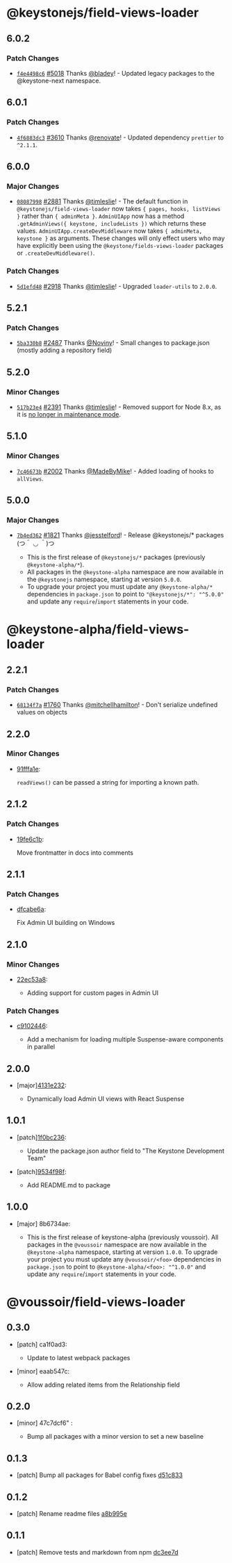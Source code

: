 # @keystonejs/field-views-loader

## 6.0.2

### Patch Changes

- [`f4e4498c6`](https://github.com/keystonejs/keystone/commit/f4e4498c6e4c7301288f23048f4aad3c492985c7) [#5018](https://github.com/keystonejs/keystone/pull/5018) Thanks [@bladey](https://github.com/bladey)! - Updated legacy packages to the @keystone-next namespace.

## 6.0.1

### Patch Changes

- [`4f6883dc3`](https://github.com/keystonejs/keystone/commit/4f6883dc38962805f96256f9fdf42fb77bb3326a) [#3610](https://github.com/keystonejs/keystone/pull/3610) Thanks [@renovate](https://github.com/apps/renovate)! - Updated dependency `prettier` to `^2.1.1`.

## 6.0.0

### Major Changes

- [`08087998`](https://github.com/keystonejs/keystone/commit/08087998af0045aa45b26d721f75639cd279ae1b) [#2881](https://github.com/keystonejs/keystone/pull/2881) Thanks [@timleslie](https://github.com/timleslie)! - The default function in `@keystonejs/field-views-loader` now takes `{ pages, hooks, listViews }` rather than `{ adminMeta }`.
  `AdminUIApp` now has a method `.getAdminViews({ keystone, includeLists })` which returns these values.
  `AdminUIApp.createDevMiddleware` now takes `{ adminMeta, keystone }` as arguments.
  These changes will only effect users who may have explicitly been using the `@keystone/fields-views-loader` packages or `.createDevMiddleware()`.

### Patch Changes

- [`5d1efd48`](https://github.com/keystonejs/keystone/commit/5d1efd48a11d7688b95cb51a949b039b030caf69) [#2918](https://github.com/keystonejs/keystone/pull/2918) Thanks [@timleslie](https://github.com/timleslie)! - Upgraded `loader-utils` to `2.0.0`.

## 5.2.1

### Patch Changes

- [`5ba330b8`](https://github.com/keystonejs/keystone/commit/5ba330b8b2609ea0033a636daf9a215a5a192c20) [#2487](https://github.com/keystonejs/keystone/pull/2487) Thanks [@Noviny](https://github.com/Noviny)! - Small changes to package.json (mostly adding a repository field)

## 5.2.0

### Minor Changes

- [`517b23e4`](https://github.com/keystonejs/keystone/commit/517b23e4b17414ed1807e8d7af1e67377ba3b7bf) [#2391](https://github.com/keystonejs/keystone/pull/2391) Thanks [@timleslie](https://github.com/timleslie)! - Removed support for Node 8.x, as it is [no longer in maintenance mode](https://nodejs.org/en/about/releases/).

## 5.1.0

### Minor Changes

- [`7c46673b`](https://github.com/keystonejs/keystone/commit/7c46673b927b08f3f7628ae2557156262f2e1049) [#2002](https://github.com/keystonejs/keystone/pull/2002) Thanks [@MadeByMike](https://github.com/MadeByMike)! - Added loading of hooks to `allViews`.

## 5.0.0

### Major Changes

- [`7b4ed362`](https://github.com/keystonejs/keystone/commit/7b4ed3623f5774d7783c39962bfa1ce97938e310) [#1821](https://github.com/keystonejs/keystone/pull/1821) Thanks [@jesstelford](https://github.com/jesstelford)! - Release @keystonejs/\* packages (つ＾ ◡ ＾)つ

  - This is the first release of `@keystonejs/*` packages (previously `@keystone-alpha/*`).
  - All packages in the `@keystone-alpha` namespace are now available in the `@keystonejs` namespace, starting at version `5.0.0`.
  - To upgrade your project you must update any `@keystone-alpha/*` dependencies in `package.json` to point to `"@keystonejs/*": "^5.0.0"` and update any `require`/`import` statements in your code.

# @keystone-alpha/field-views-loader

## 2.2.1

### Patch Changes

- [`68134f7a`](https://github.com/keystonejs/keystone/commit/68134f7ac6d56122640c42304ab8796c1aa2f17c) [#1760](https://github.com/keystonejs/keystone/pull/1760) Thanks [@mitchellhamilton](https://github.com/mitchellhamilton)! - Don't serialize undefined values on objects

## 2.2.0

### Minor Changes

- [91fffa1e](https://github.com/keystonejs/keystone/commit/91fffa1e):

  `readViews()` can be passed a string for importing a known path.

## 2.1.2

### Patch Changes

- [19fe6c1b](https://github.com/keystonejs/keystone/commit/19fe6c1b):

  Move frontmatter in docs into comments

## 2.1.1

### Patch Changes

- [dfcabe6a](https://github.com/keystonejs/keystone/commit/dfcabe6a):

  Fix Admin UI building on Windows

## 2.1.0

### Minor Changes

- [22ec53a8](https://github.com/keystonejs/keystone/commit/22ec53a8):

  - Adding support for custom pages in Admin UI

### Patch Changes

- [c9102446](https://github.com/keystonejs/keystone/commit/c9102446):

  - Add a mechanism for loading multiple Suspense-aware components in parallel

## 2.0.0

- [major][4131e232](https://github.com/keystonejs/keystone/commit/4131e232):

  - Dynamically load Admin UI views with React Suspense

## 1.0.1

- [patch][1f0bc236](https://github.com/keystonejs/keystone/commit/1f0bc236):

  - Update the package.json author field to "The Keystone Development Team"

- [patch][9534f98f](https://github.com/keystonejs/keystone/commit/9534f98f):

  - Add README.md to package

## 1.0.0

- [major] 8b6734ae:

  - This is the first release of keystone-alpha (previously voussoir).
    All packages in the `@voussoir` namespace are now available in the `@keystone-alpha` namespace, starting at version `1.0.0`.
    To upgrade your project you must update any `@voussoir/<foo>` dependencies in `package.json` to point to `@keystone-alpha/<foo>: "^1.0.0"` and update any `require`/`import` statements in your code.

# @voussoir/field-views-loader

## 0.3.0

- [patch] ca1f0ad3:

  - Update to latest webpack packages

- [minor] eaab547c:

  - Allow adding related items from the Relationship field

## 0.2.0

- [minor] 47c7dcf6"
  :

  - Bump all packages with a minor version to set a new baseline

## 0.1.3

- [patch] Bump all packages for Babel config fixes [d51c833](d51c833)

## 0.1.2

- [patch] Rename readme files [a8b995e](a8b995e)

## 0.1.1

- [patch] Remove tests and markdown from npm [dc3ee7d](dc3ee7d)
